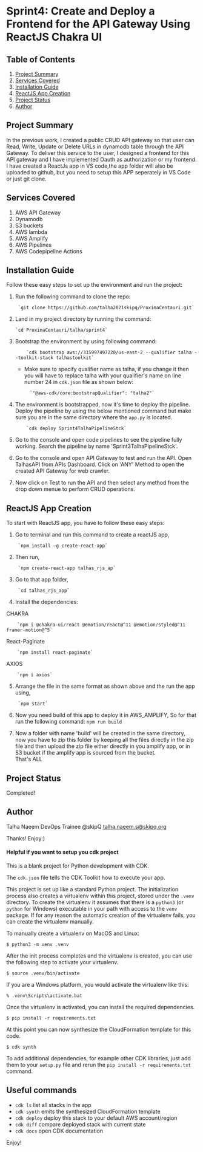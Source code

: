 

# Sprint4: Create and Deploy a Frontend for the API Gateway Using ReactJS Chakra UI 
## Table of Contents

1. [Project Summary](#Project-Summary)
2. [Services Covered](#Services-Covered)
3. [Installation Guide](#Installation-Guide)
4. [ReactJS App Creation](#ReactJS-App-Creation)
5. [Project Status](#Project-Status)
6. [Author](#Author)

## Project Summary 

In the previous work, I created a public CRUD API gateway so that user can Read, Write, Update or Delete URLs in dynamodb table through the API Gateway. To deliver this service to the user, I designed a frontend for this API gateway and I have implemented Oauth as authorization or my frontend. I have created a ReactJs app in VS code,the app folder will also be uploaded to github, but you need to setup this APP seperately in VS Code or just git clone. 
## Services Covered

1. AWS API Gateway
2. Dynamodb
3. S3 buckets
5. AWS lambda
6. AWS Amplify
7. AWS Pipelines
9. AWS Codepipeline Actions

## Installation Guide 

Follow these easy steps to set up the environment and run the project:

1. Run the following command to clone the repo:
	
	    `git clone https://github.com/talha2021skipq/ProximaCentauri.git`

2. Land in my project directory by running the command:

	   `cd ProximaCentauri/talha/sprint4`

3. Bootstrap the environment by using following command:

           `cdk bootstrap aws://315997497220/us-east-2 --qualifier talha --toolkit-stack talhastoolkit`
 	- Make sure to specify qualifier name as talha, if you change it then you will have to replace talha with your qualifier's name on line number 24 in `cdk.json` file as shown below:

 			`"@aws-cdk/core:bootstrapQualifier": "talha2"`
4. The environment is bootstrapped, now it's time to deploy the pipeline. Deploy the pipeline by using the below mentioned command but make sure you are in the same directory where the `app.py` is located.  
          
           `cdk deploy Sprint4TalhaPipelineStck`
5. Go to the console and open code pipelines to see the pipeline fully working. Search the pipeline by name 'Sprint3TalhaPipelineStck'. 
6. Go to the console and open API Gateway to test and run the API. Open TalhasAPI from APIs Dashboard. Click on 'ANY' Method to open the created API Gateway for web crawler.
7. Now click on Test to run the API and then select any method from the drop down menue to perform CRUD operations.

## ReactJS App Creation

To start with ReactJS app, you have to follow these easy steps:

1. Go to terminal and run this command to create a reactJS app,

        `npm install –g create-react-app`

2. Then run,

        `npm create-react-app talhas_rjs_ap`

3. Go to that app folder,

        `cd talhas_rjs_app`

4. Install the dependencies:

CHAKRA

        `npm i @chakra-ui/react @emotion/react@^11 @emotion/styled@^11 framer-motion@^5`
React-Paginate        

        `npm install react-paginate`
AXIOS
    
        `npm i axios`
    

5. Arrange the file in the same format as shown above and the run the app using,
    
        `npm start`
6. Now you need build of this app to deploy it in AWS_AMPLIFY, So for that run the following command:
        `npm run build`
7. Now a folder with name 'build' will be created in the same directory, now you have to zip this folder by keeping all the files directly in the zip file and then upload the zip file either directly in you amplify app, or in S3 bucket if the amplify app is sourced from the bucket.  
That's ALL
## Project Status

Completed!

## Author

 Talha Naeem 
DevOps Trainee @skipQ 
talha.naeem.s@skipq.org

Thanks! Enjoy:)













#### Helpful if you want to setup you cdk project

This is a blank project for Python development with CDK.

The `cdk.json` file tells the CDK Toolkit how to execute your app.

This project is set up like a standard Python project.  The initialization
process also creates a virtualenv within this project, stored under the `.venv`
directory.  To create the virtualenv it assumes that there is a `python3`
(or `python` for Windows) executable in your path with access to the `venv`
package. If for any reason the automatic creation of the virtualenv fails,
you can create the virtualenv manually.

To manually create a virtualenv on MacOS and Linux:

```
$ python3 -m venv .venv
```

After the init process completes and the virtualenv is created, you can use the following
step to activate your virtualenv.

```
$ source .venv/bin/activate
```

If you are a Windows platform, you would activate the virtualenv like this:

```
% .venv\Scripts\activate.bat
```

Once the virtualenv is activated, you can install the required dependencies.

```
$ pip install -r requirements.txt
```

At this point you can now synthesize the CloudFormation template for this code.

```
$ cdk synth
```

To add additional dependencies, for example other CDK libraries, just add
them to your `setup.py` file and rerun the `pip install -r requirements.txt`
command.

## Useful commands

 * `cdk ls`          list all stacks in the app
 * `cdk synth`       emits the synthesized CloudFormation template
 * `cdk deploy`      deploy this stack to your default AWS account/region
 * `cdk diff`        compare deployed stack with current state
 * `cdk docs`        open CDK documentation

Enjoy!
